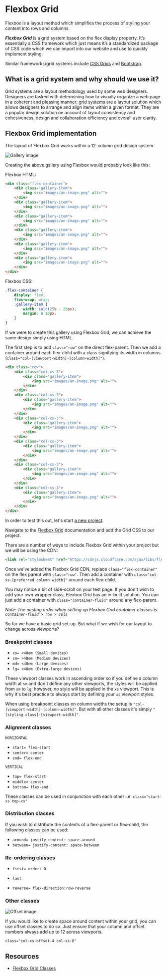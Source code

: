 # Flexbox Grid

Flexbox is a layout method which simplifies the process of styling your content into rows and columns.

___Flexbox Grid___ is a grid system based on the flex display property. It’s essentially a CSS framework which just means it’s a standardized package of CSS code which we can import into our website and use to quickly implement styling.

Similar frameworks/grid systems include [CSS Grids](https://developer.mozilla.org/en-US/docs/Web/CSS/CSS_Grid_Layout) and [Bootstrap](https://getbootstrap.com/).

## What is a grid system and why should we use it?

Grid systems are a layout methodology used by some web designers. Designers are tasked with determining how to visually organize a web page in a coherent and pleasing manner; grid systems are a layout solution which allows designers to arrange and align items within a given format. They are a popular design solution on account of layout consistency and cohesiveness, design and collaboration efficiency and overall user clarity.

## Flexbox Grid implementation

The layout of Flexbox Grid works within a 12-column grid design system. 

![Gallery image](/images/basic-gallery.png)

Creating the above gallery using Flexbox would probably look like this:

Flexbox HTML:
```html
<div class="flex-container">
    <div class="gallery-item">
        <img src="images/an-image.png" alt="">
    </div>
    <div class="gallery-item">
        <img src="images/an-image.png" alt="">
    </div>
    <div class="gallery-item">
        <img src="images/an-image.png" alt="">
    </div>
    <div class="gallery-item">
        <img src="images/an-image.png" alt="">
    </div>
    <div class="gallery-item">
        <img src="images/an-image.png" alt="">
    </div>
    <div class="gallery-item">
        <img src="images/an-image.png" alt="">
    </div>
</div>
```

Flexbox CSS:
```css
.flex-container {
    display: flex;
    flex-wrap: wrap;
    .gallery-item {
        width: calc(25% - 20px);
        margin: 0 10px;
    }
}
```

If we were to create this gallery using Flexbox Grid, we can achieve the same design simply using HTML.

The first step is to add `class="row"` on the direct flex-parent. Then we add a container around each flex-child with a class signifying its width in columns (`class="col-[viewport-width]-[column-width]"`).


```html
<div class="row">
    <div class="col-xs-3">
        <div class="gallery-item">
            <img src="images/an-image.png" alt="">
        </div>
    </div>
    <div class="col-xs-3">
        <div class="gallery-item">
            <img src="images/an-image.png" alt="">
        </div>
    </div>
    <div class="col-xs-3">
        <div class="gallery-item">
            <img src="images/an-image.png" alt="">
        </div>
    </div>
    <div class="col-xs-3">
        <div class="gallery-item">
            <img src="images/an-image.png" alt="">
        </div>
    </div>
    <div class="col-xs-3">
        <div class="gallery-item">
            <img src="images/an-image.png" alt="">
        </div>
    </div>
    <div class="col-xs-3">
        <div class="gallery-item">
            <img src="images/an-image.png" alt="">
        </div>
    </div>
</div>
```

In order to test this out, let's start [a new project](/flexbox-grid-test.html).

Navigate to the [Flexbox Grid](https://github.com/kristoferjoseph/flexboxgrid) documentation and add the Grid CSS to our project.

There are a number of ways to include Flexbox Grid within your project but we will be using the CDN:
```html
<link rel="stylesheet" href="https://cdnjs.cloudflare.com/ajax/libs/flexboxgrid/6.3.1/flexboxgrid.min.css" type="text/css" >
```

Once we've added the Flexbox Grid CDN, replace `class="flex-container"` on the flex parent with `class="row"`.
Then add a container with `class="col-xs-[preferred column width]"` around each flex-child.

You may notice a bit of side-scroll on your test page. If you don't wish to add your own wrapper class, Flexbox Grid has an in-built solution. You can just add a container with `class="container-fluid"` around any flex-parent.

_Note: The nesting order when setting up Flexbox Grid container classes is `container-fluid > row > cols`_

So far we have a basic grid set-up. But what if we wish for our layout to change across viewports?

### Breakpoint classes

* `xs= <48em (Small devices)`
* `sm= >48em (Medium devices)`
* `md= <48em (Large devices)`
* `lg= <48em (Extra-large devices)`

These viewport classes work in ascending order so if you define a column width at `sm` and don't define any other viewports, the styles will be applied from `sm` to `lg`; however, no style will be applied in the `xs` viewport. This is why it's best practice to always start by defining your `xs` viewport styles.

When using breakpoint classes on column widths the setup is `"col-[viewport-width]-[column-width]"`. But with all other classes it's simply `"[styling class]-[viewport-width]"`.

### Alignment classes

`HORIZONTAL`
* `start= flex-start`
* `center= center`
* `end= flex-end`

`VERTICAL`
* `top= flex-start`
* `middle= center`
* `bottom= flex-end`

These classes can be used in conjunction with each other i.e. `class="start-xs top-xs"`

### Distribution classes

If you wish to distribute the contents of a flex-parent or flex-child, the following classes can be used:

* `around= justify-content: space-around`
* `between= justify-content: space-between`

### Re-ordering classes

* `first= order: 0`
* `last`

* `reverse= flex-direction:row-reverse`

### Other classes

![Offset image](/images/grid-offset.png)

If you would like to create space around content within your grid, you can use offset classes to do so. Just ensure that your column and offset numbers always add up to 12 across viewports.

`class="col-xs-offset-4 col-xs-8"`

## Resources
* [Flexbox Grid Classes](http://flexboxgrid.com/)
